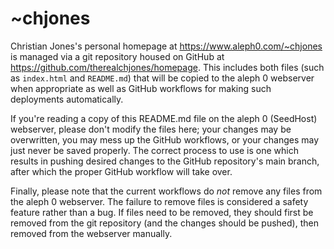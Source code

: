 # ~chjones

Christian Jones's personal homepage at <https://www.aleph0.com/~chjones> is managed
via a git repository housed on GitHub at
<https://github.com/therealchjones/homepage>. This includes both files (such as
`index.html` and `README.md`) that will be copied to the aleph 0 webserver when
appropriate as well as GitHub workflows for making such deployments
automatically.

If you're reading a copy of this README.md file on the aleph 0 (SeedHost)
webserver, please don't modify the files here; your changes may be overwritten,
you may mess up the GitHub workflows, or your changes may just never be saved
properly. The correct process to use is one which results in pushing desired
changes to the GitHub repository's main branch, after which the proper GitHub
workflow will take over.

Finally, please note that the current workflows do _not_ remove any files from
the aleph 0 webserver. The failure to remove files is
considered a safety feature rather than a bug. If files need to be removed, they
should first be removed from the git repository (and the changes should be
pushed), then removed from the webserver manually.
